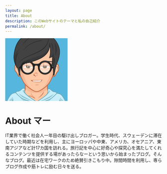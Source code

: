 ```yaml
---
layout: page
title: About
description: このWebサイトのテーマと私の自己紹介
permalink: /about/
---
```


<img class="img-rounded" src="/assets/img/uploads/profile.png" alt="マー" width="200">

# About マー

IT業界で働く社会人一年目の駆け出しブロガー。学生時代、スウェーデンに滞在していた時期などを利用し、主にヨーロッパや中東、アメリカ、オセアニア、東南アジアなど計17カ国を訪れる。旅行記を中心に好奇心や探究心を満たしてくれるコンテンツを提供する場があったらなーという思いから始まったブログ。そんなブログ。最近は在宅ワークのため絶賛引きこもり中。隙間時間を利用し、専らブログ作成や筋トレに励む日々を送る。